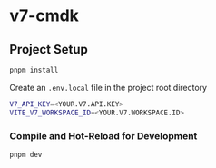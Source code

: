 # v7-cmdk

## Project Setup

```sh
pnpm install
```

Create an `.env.local` file in the project root directory 
```sh
V7_API_KEY=<YOUR.V7.API.KEY>
VITE_V7_WORKSPACE_ID=<YOUR.V7.WORKSPACE.ID>
```

### Compile and Hot-Reload for Development

```sh
pnpm dev
```

